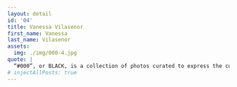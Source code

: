 ```yaml
---
layout: detail
id: '04'
title: Vanessa Vilasenor
first_name: Vanessa
last_name: Vilasenor
assets:
  img: ./img/000-4.jpg
quote: |
  “#000”, or BLACK, is a collection of photos curated to express the cultural appreciation of the women owning their true self through.
# injectAllPosts: true
---
```


<!-- # This is test one -->